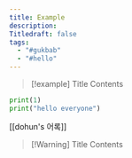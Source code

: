 ```yaml
---
title: Example
description: 
Titledraft: false
tags:
  - "#gukbab"
  - "#hello"
---
```



> [!example] Title 
> Contents

``` python
print(1)
print("hello everyone")
```

[[dohun's 어록]]

> [!Warning] Title
> Contents

